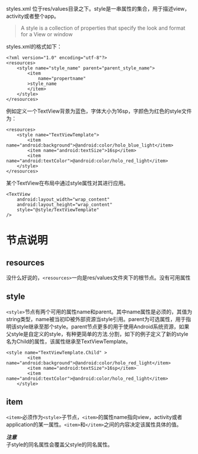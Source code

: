 styles.xml 位于res/values目录之下。style是一串属性的集合，用于描述view，activity或者整个app。

> A style is a collection of properties that specify the look and format for a View or window

styles.xml的格式如下：
```
<?xml version="1.0" encoding="utf-8"?>
<resources>
    <style name="style_name" parent="parent_style_name">
        <item
            name="propertname"
        >style_name
        </item>
    </style>
</resources>
```

例如定义一个TextView背景为蓝色，字体大小为16sp，字颜色为红色的style文件为：
```
<resources>
    <style name="TextViewTemplate">
        <item name="android:background">@android:color/holo_blue_light</item>
        <item name="android:textSize">16sp</item>
        <item name="android:textColor">@android:color/holo_red_light</item>
    </style>
</resources>
```
某个TextView在布局中通过style属性对其进行应用。
```
<TextView
    android:layout_width="wrap_content"
    android:layout_height="wrap_content"
    style="@style/TextViewTemplate"
/>
```
# 节点说明
## resources
没什么好说的，`<resources>`一向是res/values文件夹下的根节点。没有可用属性
## style
`<style>`节点有两个可用的属性name和parent。其中name属性是必须的，其值为string类型，name被当初ID被外部资源当style引用。parent为可选属性，用于指明该style继承至那个style。parent节点更多的用于使用Android系统资源，如果父style是自定义的style，有种更简单的方法\.分割，如下的例子定义了新的style名为Child的属性，该属性继承至TextViewTemplate。
```
<style name="TextViewTemplate.Child" >
        <item name="android:background">@android:color/holo_red_light</item>
        <item name="android:textSize">16sp</item>
        <item name="android:textColor">@android:color/holo_red_light</item>
    </style>
```

## item
`<item>`必须作为`<style>`子节点，`<item>`的属性name指向view，activity或者application的某一属性。`<item>`和`</item>`之间的内容决定该属性具体的值。

***注意***  
子style的同名属性会覆盖父style的同名属性。
